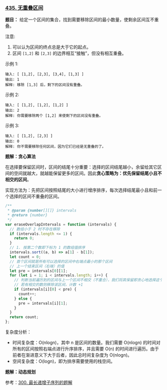 ### [435. 无重叠区间](https://leetcode-cn.com/problems/non-overlapping-intervals/)

**题目：** 给定一个区间的集合，找到需要移除区间的最小数量，使剩余区间互不重叠。

注意:

1. 可以认为区间的终点总是大于它的起点。
2. 区间 `[1,2]` 和 `[2,3]` 的边界相互“接触”，但没有相互重叠。

示例 1:

```
输入: [ [1,2], [2,3], [3,4], [1,3] ]
输出: 1
解释: 移除 [1,3] 后，剩下的区间没有重叠。
```

示例 2:

```
输入: [ [1,2], [1,2], [1,2] ]
输出: 2
解释: 你需要移除两个 [1,2] 来使剩下的区间没有重叠。
```

示例 3:

```
输入: [ [1,2], [2,3] ]
输出: 0
解释: 你不需要移除任何区间，因为它们已经是无重叠的了。
```

**题解：贪心算法**

在选择要保留区间时，区间的结尾十分重要：选择的区间结尾越小，余留给其它区间的空间就越大，就越能保留更多的区间。因此**贪心策略为：优先保留结尾小且不相交的区间**。

实现方法为：先把区间按照结尾的大小进行增序排序，每次选择结尾最小且和前一个选择的区间不重叠的区间。

```js
/**
 * @param {number[][]} intervals
 * @return {number}
 */
var eraseOverlapIntervals = function (intervals) {
  // 数组小于 2 时不存在移除
  if (intervals.length <= 1) {
    return 0;
  }
  // 1. 按第二个数即下标为 1 的数组值排序
  intervals.sort((a, b) => a[1] - b[1]);
  let count = 0;
  // 首个区间就是所有可以选择的区间中右端点最小的那个区间
  // 上一个结束区间（右端）的值
  let pre = intervals[0][1];
  for (let i = 1; i < intervals.length; i++) {
    // 判断当前遍历到的区间与上一个区间不相交（不重合），我们将其保留即贪心地选择这个区间，并将 pre 更新为当前区间的右端值
    // 若有相交的数则移除该区间，计数 +1
    if (intervals[i][0] < pre) {
      count++;
    } else {
      pre = intervals[i][1];
    }
  }
  return count;
};
```

复杂度分析：

- 时间复杂度：O(nlogn)，其中 n 是区间的数量。我们需要 O(nlogn) 的时间对所有的区间按照右端点进行升序排序，并且需要 O(n) 的时间进行遍历。由于前者在渐进意义下大于后者，因此总时间复杂度为 O(nlogn)。
- 空间复杂度：O(logn)，即为排序需要使用的栈空间。

**题解：动态规划**

参考：[300. 最长递增子序列的题解](./最长递增子序列.md)
